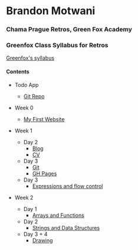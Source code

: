 # Brandon Motwani
### Chama Prague Retros, Green Fox Academy

### Greenfox Class Syllabus for Retros
[Greenfox's syllabus](https://github.com/green-fox-academy/chama-retros-syllabus "Chama Syllabus")

#### Contents
* Todo App
  * [Git Repo](https://github.com/bran-mot/todo-app)

* Week 0
  * [My First Website](https://github.com/green-fox-academy/bran-mot/tree/master/week-00/myFirstWebsite)
* Week 1
  * Day 2
    * [Blog](https://github.com/green-fox-academy/bran-mot/tree/master/week-01/day-02/blog)
    * [CV](https://github.com/green-fox-academy/bran-mot/tree/master/week-01/day-02/cv)
  * Day 3
    * [Git](https://github.com/green-fox-academy/bran-mot/tree/master/week-01/day-03)
    * [GH Pages](https://bran-mot.github.io)
  * Day 3
    * [Expressions and flow control](https://github.com/green-fox-academy/bran-mot/tree/master/week-01/day-04)
   
* Week 2
  * Day 1
    * [Arrays and Functions](https://github.com/green-fox-academy/bran-mot/tree/master/week-02/day-01)
  * Day 2
    * [Strings and Data Structures](https://github.com/green-fox-academy/bran-mot/tree/master/week-02/day-02)
  * Day 3 + 4
    * [Drawing](https://github.com/green-fox-academy/bran-mot/tree/master/week-02/day-03)
    

